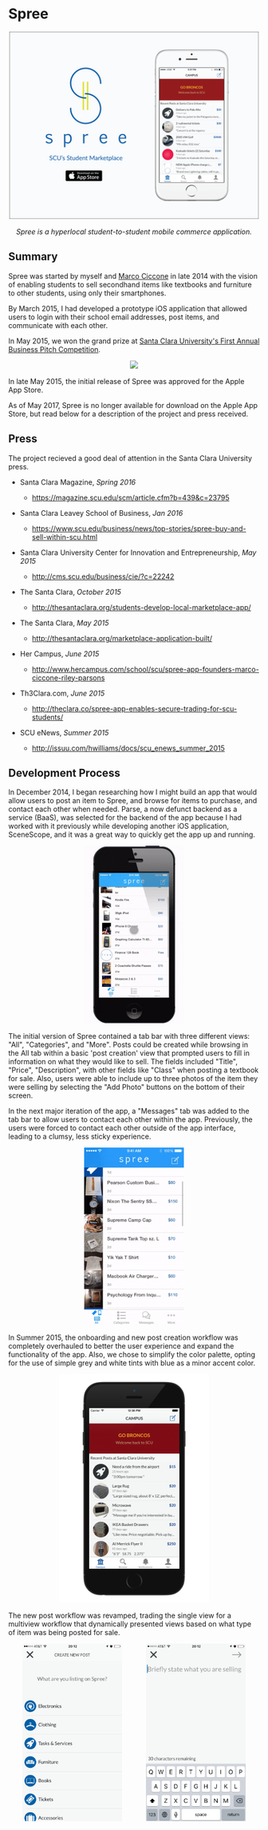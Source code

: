 Spree
=============

<p align='center'>
<img src="https://github.com/rileysparsons/Spree/blob/master/12068868_489158884578950_1678211241584559216_o.png" width="500">
</p>

<p align='center'>
<i>Spree is a hyperlocal student-to-student mobile commerce application.</i>
</p>

## Summary
Spree was started by myself and [Marco Ciccone](https://www.linkedin.com/in/mciccone10) in late 2014 with the vision of enabling students to sell secondhand items like textbooks and furniture to other students, using only their smartphones. 

By March 2015, I had developed a prototype iOS application that allowed users to login with their school email addresses, post items, and communicate with each other.

In May 2015, we won the grand prize at [Santa Clara University's First Annual Business Pitch Competition](http://cms.scu.edu/business/cie/?c=22242).

<p align='center'>
<img src="http://cms.scu.edu/docs/images/rte/blogapp_img/b319/dsc_5720.jpg" width="300">
</p>

In late May 2015, the initial release of Spree was approved for the Apple App Store.

As of May 2017, Spree is no longer available for download on the Apple App Store, but read below for a description of the project and press received.

## Press
The project recieved a good deal of attention in the Santa Clara University press.

* Santa Clara Magazine, *Spring 2016*
  * https://magazine.scu.edu/scm/article.cfm?b=439&c=23795
  
* Santa Clara Leavey School of Business, *Jan 2016*
  * https://www.scu.edu/business/news/top-stories/spree-buy-and-sell-within-scu.html

* Santa Clara University Center for Innovation and Entrepreneurship, *May 2015*
  * http://cms.scu.edu/business/cie/?c=22242

* The Santa Clara, *October 2015*
  * http://thesantaclara.org/students-develop-local-marketplace-app/

* The Santa Clara, *May 2015*
  * http://thesantaclara.org/marketplace-application-built/

* Her Campus, *June 2015*
  * http://www.hercampus.com/school/scu/spree-app-founders-marco-ciccone-riley-parsons

* Th3Clara.com, *June 2015*
  * http://theclara.co/spree-app-enables-secure-trading-for-scu-students/

* SCU eNews, *Summer 2015*
  * http://issuu.com/hwilliams/docs/scu_enews_summer_2015


## Development Process
In December 2014, I began researching how I might build an app that would allow users to post an item to Spree, and browse for items to purchase, and contact each other when needed. Parse, a now defunct backend as a service (BaaS), was selected for the backend of the app because I had worked with it previously while developing another iOS application, SceneScope, and it was a great way to quickly get the app up and running.

<p align='center'>
<img src="https://github.com/rileysparsons/Spree/blob/master/spree_prototype_demo.gif" width="200">
</p>

The initial version of Spree contained a tab bar with three different views: "All", "Categories", and "More". Posts could be created while browsing in the All tab within a basic 'post creation' view that prompted users to fill in information on what they would like to sell. The fields included "Title", "Price", "Description", with other fields like "Class" when posting a textbook for sale. Also, users were able to include up to three photos of the item they were selling by selecting the "Add Photo" buttons on the bottom of their screen.

In the next major iteration of the app, a "Messages" tab was added to the tab bar to allow users to contact each other within the app. Previously, the users were forced to contact each other outside of the app interface, leading to a clumsy, less sticky experience. 

<p align='center'>
<img src="https://github.com/rileysparsons/Spree/blob/master/messages_demo.gif" width="200" alt='In-app messaging created a smoother transaction process and increased user retention'>
</p>

In Summer 2015, the onboarding and new post creation workflow was completely overhauled to better the user experience and expand the functionality of the app. Also, we chose to simplify the color palette, opting for the use of simple grey and white tints with blue as a minor accent color.

<p align='center'>
<img src="https://github.com/rileysparsons/Spree/blob/master/Nov2015Spree.png" width="300" alt='In Fall 2015 we debuted a new version of the app that featured a much cleaner color scheme and overall UI'>
</p>

The new post workflow was revamped, trading the single view for a multiview workflow that dynamically presented views based on what type of item was being posted for sale.

<p align='center'>
<img src="https://github.com/rileysparsons/Spree/blob/master/spree_workflow_image1.png" width="200" alt='Initial view controller of the new post workflow'> <img height="350" hspace="20"/> <img src="https://github.com/rileysparsons/Spree/blob/master/spree_workflow_image2.png" width="200" alt='Text field prompting user to type title of their new post'> 
</p>
